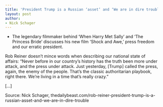 ```yaml
---
title: 'President Trump is a Russian ‘asset’ and ‘We are in dire trouble’'
layout: post
author:
- Nick Schager
---
```


- The legendary filmmaker behind ‘When Harry Met Sally’ and ‘The Princess Bride’ discusses his new film ‘Shock and Awe,’ press freedom and our erratic president.

Rob Reiner doesn’t mince words when describing our national state of affairs: “Never before in our country’s history has the truth been more under attack, and the press under attack. Just yesterday, [Trump] called the press, again, the enemy of the people. That’s the classic authoritarian playbook, right there. We’re living in a time that’s really crazy.”

[…]

Source: Nick Schager, thedailybeast.com/rob-reiner-president-trump-is-a-russian-asset-and-we-are-in-dire-trouble

